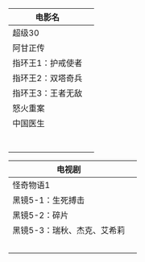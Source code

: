| 电影名            |      |
| ----------------- | ---- |
| 超级30            |      |
| 阿甘正传          |      |
| 指环王1：护戒使者 |      |
| 指环王2：双塔奇兵 |      |
| 指环王3：王者无敌 |      |
| 怒火重案          |      |
| 中国医生          |      |
|                   |      |
|                   |      |
|                   |      |
|                   |      |
|                   |      |
|                   |      |
|                   |      |



| 电视剧                      |      |
| --------------------------- | ---- |
| 怪奇物语1                   |      |
| 黑镜5-1：生死搏击           |      |
| 黑镜5-2：碎片               |      |
| 黑镜5-3：瑞秋、杰克、艾希莉 |      |
|                             |      |
|                             |      |
|                             |      |
|                             |      |
|                             |      |

